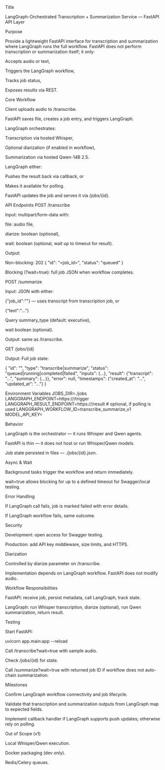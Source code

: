 Title

LangGraph-Orchestrated Transcription + Summarization Service — FastAPI API Layer

Purpose

Provide a lightweight FastAPI interface for transcription and summarization where LangGraph runs the full workflow.
FastAPI does not perform transcription or summarization itself; it only:

Accepts audio or text,

Triggers the LangGraph workflow,

Tracks job status,

Exposes results via REST.

Core Workflow

Client uploads audio to /transcribe.

FastAPI saves file, creates a job entry, and triggers LangGraph.

LangGraph orchestrates:

Transcription via hosted Whisper,

Optional diarization (if enabled in workflow),

Summarization via hosted Qwen-14B 2.5.

LangGraph either:

Pushes the result back via callback, or

Makes it available for polling.

FastAPI updates the job and serves it via /jobs/{id}.

API Endpoints
POST /transcribe

Input: multipart/form-data with:

file: audio file,

diarize: boolean (optional),

wait: boolean (optional, wait up to timeout for result).

Output:

Non-blocking: 202 { "id": "<job_id>", "status": "queued" }

Blocking (?wait=true): full job JSON when workflow completes.

POST /summarize

Input: JSON with either:

{"job_id":"<id>"} — uses transcript from transcription job, or

{"text":"..."}

Query summary_type (default: executive),

wait boolean (optional).

Output: same as /transcribe.

GET /jobs/{id}

Output: Full job state:

{
  "id": "<uuid>",
  "type": "transcribe|summarize",
  "status": "queued|running|completed|failed",
  "inputs": {...},
  "result": {"transcript": "...", "summary": {...}},
  "error": null,
  "timestamps": {"created_at": "...", "updated_at": "..."}
}

Environment Variables
JOBS_DIR=./jobs
LANGGRAPH_ENDPOINT=https://<your-langgraph-service>/trigger
LANGGRAPH_RESULT_ENDPOINT=https://<your-langgraph-service>/result   # optional, if polling is used
LANGGRAPH_WORKFLOW_ID=transcribe_summarize_v1
MODEL_API_KEY=<if required by LangGraph>

Behavior

LangGraph is the orchestrator — it runs Whisper and Qwen agents.

FastAPI is thin — it does not host or run Whisper/Qwen models.

Job state persisted in files — ./jobs/{id}.json.

Async & Wait

Background tasks trigger the workflow and return immediately.

wait=true allows blocking for up to a defined timeout for Swagger/local testing.

Error Handling

If LangGraph call fails, job is marked failed with error details.

If LangGraph workflow fails, same outcome.

Security

Development: open access for Swagger testing.

Production: add API key middleware, size limits, and HTTPS.

Diarization

Controlled by diarize parameter on /transcribe.

Implementation depends on LangGraph workflow. FastAPI does not modify audio.

Workflow Responsibilities

FastAPI: receive job, persist metadata, call LangGraph, track state.

LangGraph: run Whisper transcription, diarize (optional), run Qwen summarization, return result.

Testing

Start FastAPI:

uvicorn app.main:app --reload


Call /transcribe?wait=true with sample audio.

Check /jobs/{id} for state.

Call /summarize?wait=true with returned job ID if workflow does not auto-chain summarization.

Milestones

Confirm LangGraph workflow connectivity and job lifecycle.

Validate that transcription and summarization outputs from LangGraph map to expected fields.

Implement callback handler if LangGraph supports push updates; otherwise rely on polling.

Out of Scope (v1)

Local Whisper/Qwen execution.

Docker packaging (dev only).

Redis/Celery queues.